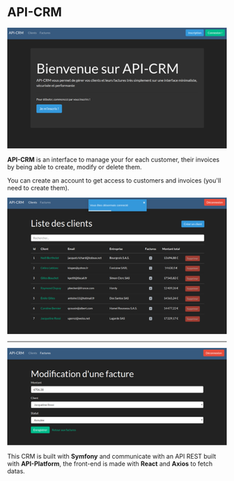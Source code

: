 # API-CRM

![](api-crm1.png)

**API-CRM** is an interface to manage your for each customer, their invoices by being able to create, modify or delete them.

You can create an account to get access to customers and invoices (you'll need to create them).

![](api-crm2.png)
___
![](api-crm3.png)

This CRM is built with **Symfony** and communicate with an API REST built with **API-Platform**, the front-end is made with **React** and **Axios** to fetch datas.
